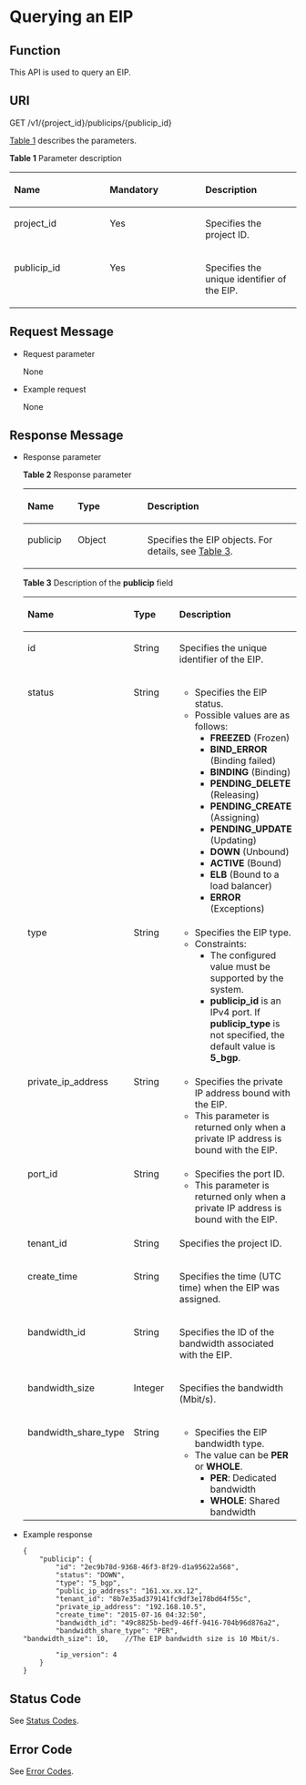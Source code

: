 # Querying an EIP<a name="eip_api_0002"></a>

## Function<a name="en-us_topic_0201534285_section40040492"></a>

This API is used to query an EIP.

## URI<a name="en-us_topic_0201534285_section24820109"></a>

GET /v1/\{project\_id\}/publicips/\{publicip\_id\}

[Table 1](#en-us_topic_0201534285_table57982344)  describes the parameters.

**Table  1**  Parameter description

<a name="en-us_topic_0201534285_table57982344"></a>
<table><thead align="left"><tr id="en-us_topic_0201534285_row19130757"><th class="cellrowborder" valign="top" width="33.33333333333333%" id="mcps1.2.4.1.1"><p id="en-us_topic_0201534285_p6087504"><a name="en-us_topic_0201534285_p6087504"></a><a name="en-us_topic_0201534285_p6087504"></a>Name</p>
</th>
<th class="cellrowborder" valign="top" width="33.33333333333333%" id="mcps1.2.4.1.2"><p id="en-us_topic_0201534285_p23325828"><a name="en-us_topic_0201534285_p23325828"></a><a name="en-us_topic_0201534285_p23325828"></a>Mandatory</p>
</th>
<th class="cellrowborder" valign="top" width="33.33333333333333%" id="mcps1.2.4.1.3"><p id="en-us_topic_0201534285_p10343879"><a name="en-us_topic_0201534285_p10343879"></a><a name="en-us_topic_0201534285_p10343879"></a>Description</p>
</th>
</tr>
</thead>
<tbody><tr id="en-us_topic_0201534285_row32547908"><td class="cellrowborder" valign="top" width="33.33333333333333%" headers="mcps1.2.4.1.1 "><p id="en-us_topic_0201534285_p19134881"><a name="en-us_topic_0201534285_p19134881"></a><a name="en-us_topic_0201534285_p19134881"></a>project_id</p>
</td>
<td class="cellrowborder" valign="top" width="33.33333333333333%" headers="mcps1.2.4.1.2 "><p id="en-us_topic_0201534285_p6421510"><a name="en-us_topic_0201534285_p6421510"></a><a name="en-us_topic_0201534285_p6421510"></a>Yes</p>
</td>
<td class="cellrowborder" valign="top" width="33.33333333333333%" headers="mcps1.2.4.1.3 "><p id="en-us_topic_0201534285_p10487112"><a name="en-us_topic_0201534285_p10487112"></a><a name="en-us_topic_0201534285_p10487112"></a>Specifies the project ID. </p>
</td>
</tr>
<tr id="en-us_topic_0201534285_row50769665"><td class="cellrowborder" valign="top" width="33.33333333333333%" headers="mcps1.2.4.1.1 "><p id="en-us_topic_0201534285_p18702178"><a name="en-us_topic_0201534285_p18702178"></a><a name="en-us_topic_0201534285_p18702178"></a>publicip_id</p>
</td>
<td class="cellrowborder" valign="top" width="33.33333333333333%" headers="mcps1.2.4.1.2 "><p id="en-us_topic_0201534285_p38481481"><a name="en-us_topic_0201534285_p38481481"></a><a name="en-us_topic_0201534285_p38481481"></a>Yes</p>
</td>
<td class="cellrowborder" valign="top" width="33.33333333333333%" headers="mcps1.2.4.1.3 "><p id="en-us_topic_0201534285_p29992219"><a name="en-us_topic_0201534285_p29992219"></a><a name="en-us_topic_0201534285_p29992219"></a>Specifies the unique identifier of the EIP.</p>
</td>
</tr>
</tbody>
</table>

## Request Message<a name="en-us_topic_0201534285_section22054394"></a>

-   Request parameter

    None

-   Example request

    None


## Response Message<a name="en-us_topic_0201534285_section64271818"></a>

-   Response parameter

    **Table  2**  Response parameter

    <a name="en-us_topic_0201534285_table64961662152123"></a>
    <table><thead align="left"><tr id="en-us_topic_0201534285_row7248731152123"><th class="cellrowborder" valign="top" width="18.34%" id="mcps1.2.4.1.1"><p id="en-us_topic_0201534285_p50276345152123"><a name="en-us_topic_0201534285_p50276345152123"></a><a name="en-us_topic_0201534285_p50276345152123"></a>Name</p>
    </th>
    <th class="cellrowborder" valign="top" width="25.509999999999998%" id="mcps1.2.4.1.2"><p id="en-us_topic_0201534285_p23039456152123"><a name="en-us_topic_0201534285_p23039456152123"></a><a name="en-us_topic_0201534285_p23039456152123"></a>Type</p>
    </th>
    <th class="cellrowborder" valign="top" width="56.15%" id="mcps1.2.4.1.3"><p id="en-us_topic_0201534285_p54256632152123"><a name="en-us_topic_0201534285_p54256632152123"></a><a name="en-us_topic_0201534285_p54256632152123"></a>Description</p>
    </th>
    </tr>
    </thead>
    <tbody><tr id="en-us_topic_0201534285_row32711048152123"><td class="cellrowborder" valign="top" width="18.34%" headers="mcps1.2.4.1.1 "><p id="en-us_topic_0201534285_p32349241152123"><a name="en-us_topic_0201534285_p32349241152123"></a><a name="en-us_topic_0201534285_p32349241152123"></a>publicip</p>
    </td>
    <td class="cellrowborder" valign="top" width="25.509999999999998%" headers="mcps1.2.4.1.2 "><p id="en-us_topic_0201534285_p45145628152123"><a name="en-us_topic_0201534285_p45145628152123"></a><a name="en-us_topic_0201534285_p45145628152123"></a>Object</p>
    </td>
    <td class="cellrowborder" valign="top" width="56.15%" headers="mcps1.2.4.1.3 "><p id="en-us_topic_0201534285_p27820057152123"><a name="en-us_topic_0201534285_p27820057152123"></a><a name="en-us_topic_0201534285_p27820057152123"></a>Specifies the EIP objects. For details, see <a href="#en-us_topic_0201534285_table3035698">Table 3</a>.</p>
    </td>
    </tr>
    </tbody>
    </table>

    **Table  3**  Description of the  **publicip**  field

    <a name="en-us_topic_0201534285_table3035698"></a>
    <table><thead align="left"><tr id="en-us_topic_0201534285_row64466590"><th class="cellrowborder" valign="top" width="36.046395360463954%" id="mcps1.2.4.1.1"><p id="en-us_topic_0201534285_p54411269"><a name="en-us_topic_0201534285_p54411269"></a><a name="en-us_topic_0201534285_p54411269"></a>Name</p>
    </th>
    <th class="cellrowborder" valign="top" width="27.90720927907209%" id="mcps1.2.4.1.2"><p id="en-us_topic_0201534285_p3124580518523"><a name="en-us_topic_0201534285_p3124580518523"></a><a name="en-us_topic_0201534285_p3124580518523"></a>Type</p>
    </th>
    <th class="cellrowborder" valign="top" width="36.046395360463954%" id="mcps1.2.4.1.3"><p id="en-us_topic_0201534285_p40293226"><a name="en-us_topic_0201534285_p40293226"></a><a name="en-us_topic_0201534285_p40293226"></a>Description</p>
    </th>
    </tr>
    </thead>
    <tbody><tr id="en-us_topic_0201534285_row42525879"><td class="cellrowborder" valign="top" width="36.046395360463954%" headers="mcps1.2.4.1.1 "><p id="en-us_topic_0201534285_p22044193"><a name="en-us_topic_0201534285_p22044193"></a><a name="en-us_topic_0201534285_p22044193"></a>id</p>
    </td>
    <td class="cellrowborder" valign="top" width="27.90720927907209%" headers="mcps1.2.4.1.2 "><p id="en-us_topic_0201534285_p4788225318523"><a name="en-us_topic_0201534285_p4788225318523"></a><a name="en-us_topic_0201534285_p4788225318523"></a>String</p>
    </td>
    <td class="cellrowborder" valign="top" width="36.046395360463954%" headers="mcps1.2.4.1.3 "><p id="en-us_topic_0201534285_p44048571"><a name="en-us_topic_0201534285_p44048571"></a><a name="en-us_topic_0201534285_p44048571"></a>Specifies the unique identifier of the EIP.</p>
    </td>
    </tr>
    <tr id="en-us_topic_0201534285_row60892825"><td class="cellrowborder" valign="top" width="36.046395360463954%" headers="mcps1.2.4.1.1 "><p id="en-us_topic_0201534285_p33371781"><a name="en-us_topic_0201534285_p33371781"></a><a name="en-us_topic_0201534285_p33371781"></a>status</p>
    </td>
    <td class="cellrowborder" valign="top" width="27.90720927907209%" headers="mcps1.2.4.1.2 "><p id="en-us_topic_0201534285_p5325729418523"><a name="en-us_topic_0201534285_p5325729418523"></a><a name="en-us_topic_0201534285_p5325729418523"></a>String</p>
    </td>
    <td class="cellrowborder" valign="top" width="36.046395360463954%" headers="mcps1.2.4.1.3 "><a name="en-us_topic_0201534285_ul1945793192"></a><a name="en-us_topic_0201534285_ul1945793192"></a><ul id="en-us_topic_0201534285_ul1945793192"><li>Specifies the EIP status.</li><li>Possible values are as follows:<a name="en-us_topic_0201534285_ul4678228115815"></a><a name="en-us_topic_0201534285_ul4678228115815"></a><ul id="en-us_topic_0201534285_ul4678228115815"><li><strong id="en-us_topic_0201534285_b84235270610153"><a name="en-us_topic_0201534285_b84235270610153"></a><a name="en-us_topic_0201534285_b84235270610153"></a>FREEZED</strong> (Frozen)</li><li><strong id="en-us_topic_0201534285_b842352706181622"><a name="en-us_topic_0201534285_b842352706181622"></a><a name="en-us_topic_0201534285_b842352706181622"></a>BIND_ERROR</strong> (Binding failed)</li><li><strong id="en-us_topic_0201534285_b842352706181646"><a name="en-us_topic_0201534285_b842352706181646"></a><a name="en-us_topic_0201534285_b842352706181646"></a>BINDING</strong> (Binding)</li><li><strong id="en-us_topic_0201534285_b84235270618176"><a name="en-us_topic_0201534285_b84235270618176"></a><a name="en-us_topic_0201534285_b84235270618176"></a>PENDING_DELETE</strong> (Releasing)</li><li><strong id="en-us_topic_0201534285_b842352706181716"><a name="en-us_topic_0201534285_b842352706181716"></a><a name="en-us_topic_0201534285_b842352706181716"></a>PENDING_CREATE</strong> (Assigning)</li><li><strong id="en-us_topic_0201534285_b842352706181818"><a name="en-us_topic_0201534285_b842352706181818"></a><a name="en-us_topic_0201534285_b842352706181818"></a>PENDING_UPDATE</strong> (Updating)</li><li><strong id="en-us_topic_0201534285_b842352706181834"><a name="en-us_topic_0201534285_b842352706181834"></a><a name="en-us_topic_0201534285_b842352706181834"></a>DOWN</strong> (Unbound)</li><li><strong id="en-us_topic_0201534285_b84235270610164"><a name="en-us_topic_0201534285_b84235270610164"></a><a name="en-us_topic_0201534285_b84235270610164"></a>ACTIVE</strong> (Bound)</li><li><strong id="en-us_topic_0201534285_b842352706181859"><a name="en-us_topic_0201534285_b842352706181859"></a><a name="en-us_topic_0201534285_b842352706181859"></a>ELB</strong> (Bound to a load balancer)</li><li><strong id="en-us_topic_0201534285_b842352706103022"><a name="en-us_topic_0201534285_b842352706103022"></a><a name="en-us_topic_0201534285_b842352706103022"></a>ERROR</strong> (Exceptions)</li></ul>
    </li></ul>
    </td>
    </tr>
    <tr id="en-us_topic_0201534285_row1722212174296"><td class="cellrowborder" valign="top" width="36.046395360463954%" headers="mcps1.2.4.1.1 "><p id="en-us_topic_0201534285_p15848707"><a name="en-us_topic_0201534285_p15848707"></a><a name="en-us_topic_0201534285_p15848707"></a>type</p>
    </td>
    <td class="cellrowborder" valign="top" width="27.90720927907209%" headers="mcps1.2.4.1.2 "><p id="en-us_topic_0201534285_p3408038918330"><a name="en-us_topic_0201534285_p3408038918330"></a><a name="en-us_topic_0201534285_p3408038918330"></a>String</p>
    </td>
    <td class="cellrowborder" valign="top" width="36.046395360463954%" headers="mcps1.2.4.1.3 "><a name="en-us_topic_0201534285_ul7176216121014"></a><a name="en-us_topic_0201534285_ul7176216121014"></a><ul id="en-us_topic_0201534285_ul7176216121014"><li>Specifies the EIP type.</li><li>Constraints:<a name="en-us_topic_0201534285_ul9738153015499"></a><a name="en-us_topic_0201534285_ul9738153015499"></a><ul id="en-us_topic_0201534285_ul9738153015499"><li>The configured value must be supported by the system. </li><li><strong id="en-us_topic_0201534285_b1663115310288"><a name="en-us_topic_0201534285_b1663115310288"></a><a name="en-us_topic_0201534285_b1663115310288"></a>publicip_id</strong> is an IPv4 port. If <strong id="en-us_topic_0201534285_b1651253172819"><a name="en-us_topic_0201534285_b1651253172819"></a><a name="en-us_topic_0201534285_b1651253172819"></a>publicip_type</strong> is not specified, the default value is <strong id="en-us_topic_0201534285_b26695319283"><a name="en-us_topic_0201534285_b26695319283"></a><a name="en-us_topic_0201534285_b26695319283"></a>5_bgp</strong>.</li></ul>
    </li></ul>
    </td>
    </tr>
    <tr id="en-us_topic_0201534285_row66070243"><td class="cellrowborder" valign="top" width="36.046395360463954%" headers="mcps1.2.4.1.1 "><p id="en-us_topic_0201534285_p50089467"><a name="en-us_topic_0201534285_p50089467"></a><a name="en-us_topic_0201534285_p50089467"></a>private_ip_address</p>
    </td>
    <td class="cellrowborder" valign="top" width="27.90720927907209%" headers="mcps1.2.4.1.2 "><p id="en-us_topic_0201534285_p1357258018523"><a name="en-us_topic_0201534285_p1357258018523"></a><a name="en-us_topic_0201534285_p1357258018523"></a>String</p>
    </td>
    <td class="cellrowborder" valign="top" width="36.046395360463954%" headers="mcps1.2.4.1.3 "><a name="en-us_topic_0201534285_ul1693412582014"></a><a name="en-us_topic_0201534285_ul1693412582014"></a><ul id="en-us_topic_0201534285_ul1693412582014"><li>Specifies the private IP address bound with the EIP.</li><li>This parameter is returned only when a private IP address is bound with the EIP.</li></ul>
    </td>
    </tr>
    <tr id="en-us_topic_0201534285_row12246230153229"><td class="cellrowborder" valign="top" width="36.046395360463954%" headers="mcps1.2.4.1.1 "><p id="en-us_topic_0201534285_p11971849153234"><a name="en-us_topic_0201534285_p11971849153234"></a><a name="en-us_topic_0201534285_p11971849153234"></a>port_id</p>
    </td>
    <td class="cellrowborder" valign="top" width="27.90720927907209%" headers="mcps1.2.4.1.2 "><p id="en-us_topic_0201534285_p2563717518523"><a name="en-us_topic_0201534285_p2563717518523"></a><a name="en-us_topic_0201534285_p2563717518523"></a>String</p>
    </td>
    <td class="cellrowborder" valign="top" width="36.046395360463954%" headers="mcps1.2.4.1.3 "><a name="en-us_topic_0201534285_ul420471472010"></a><a name="en-us_topic_0201534285_ul420471472010"></a><ul id="en-us_topic_0201534285_ul420471472010"><li>Specifies the port ID.</li><li>This parameter is returned only when a private IP address is bound with the EIP.</li></ul>
    </td>
    </tr>
    <tr id="en-us_topic_0201534285_row7204713"><td class="cellrowborder" valign="top" width="36.046395360463954%" headers="mcps1.2.4.1.1 "><p id="en-us_topic_0201534285_p46710863"><a name="en-us_topic_0201534285_p46710863"></a><a name="en-us_topic_0201534285_p46710863"></a>tenant_id</p>
    </td>
    <td class="cellrowborder" valign="top" width="27.90720927907209%" headers="mcps1.2.4.1.2 "><p id="en-us_topic_0201534285_p6334526618523"><a name="en-us_topic_0201534285_p6334526618523"></a><a name="en-us_topic_0201534285_p6334526618523"></a>String</p>
    </td>
    <td class="cellrowborder" valign="top" width="36.046395360463954%" headers="mcps1.2.4.1.3 "><p id="en-us_topic_0201534285_p25354291121"><a name="en-us_topic_0201534285_p25354291121"></a><a name="en-us_topic_0201534285_p25354291121"></a>Specifies the project ID.</p>
    </td>
    </tr>
    <tr id="en-us_topic_0201534285_row55494360"><td class="cellrowborder" valign="top" width="36.046395360463954%" headers="mcps1.2.4.1.1 "><p id="en-us_topic_0201534285_p65858198"><a name="en-us_topic_0201534285_p65858198"></a><a name="en-us_topic_0201534285_p65858198"></a>create_time</p>
    </td>
    <td class="cellrowborder" valign="top" width="27.90720927907209%" headers="mcps1.2.4.1.2 "><p id="en-us_topic_0201534285_p3069292618523"><a name="en-us_topic_0201534285_p3069292618523"></a><a name="en-us_topic_0201534285_p3069292618523"></a>String</p>
    </td>
    <td class="cellrowborder" valign="top" width="36.046395360463954%" headers="mcps1.2.4.1.3 "><p id="en-us_topic_0201534285_p36292894"><a name="en-us_topic_0201534285_p36292894"></a><a name="en-us_topic_0201534285_p36292894"></a>Specifies the time (UTC time) when the EIP was assigned.</p>
    </td>
    </tr>
    <tr id="en-us_topic_0201534285_row58200593"><td class="cellrowborder" valign="top" width="36.046395360463954%" headers="mcps1.2.4.1.1 "><p id="en-us_topic_0201534285_p16627584"><a name="en-us_topic_0201534285_p16627584"></a><a name="en-us_topic_0201534285_p16627584"></a>bandwidth_id</p>
    </td>
    <td class="cellrowborder" valign="top" width="27.90720927907209%" headers="mcps1.2.4.1.2 "><p id="en-us_topic_0201534285_p309907418523"><a name="en-us_topic_0201534285_p309907418523"></a><a name="en-us_topic_0201534285_p309907418523"></a>String</p>
    </td>
    <td class="cellrowborder" valign="top" width="36.046395360463954%" headers="mcps1.2.4.1.3 "><p id="en-us_topic_0201534285_p3934181618641"><a name="en-us_topic_0201534285_p3934181618641"></a><a name="en-us_topic_0201534285_p3934181618641"></a>Specifies the ID of the bandwidth associated with the EIP.</p>
    </td>
    </tr>
    <tr id="en-us_topic_0201534285_row51415138"><td class="cellrowborder" valign="top" width="36.046395360463954%" headers="mcps1.2.4.1.1 "><p id="en-us_topic_0201534285_p3876622"><a name="en-us_topic_0201534285_p3876622"></a><a name="en-us_topic_0201534285_p3876622"></a>bandwidth_size</p>
    </td>
    <td class="cellrowborder" valign="top" width="27.90720927907209%" headers="mcps1.2.4.1.2 "><p id="en-us_topic_0201534285_p4969847118523"><a name="en-us_topic_0201534285_p4969847118523"></a><a name="en-us_topic_0201534285_p4969847118523"></a>Integer</p>
    </td>
    <td class="cellrowborder" valign="top" width="36.046395360463954%" headers="mcps1.2.4.1.3 "><p id="en-us_topic_0201534285_p2365466"><a name="en-us_topic_0201534285_p2365466"></a><a name="en-us_topic_0201534285_p2365466"></a>Specifies the bandwidth (Mbit/s).</p>
    </td>
    </tr>
    <tr id="en-us_topic_0201534285_row21289199"><td class="cellrowborder" valign="top" width="36.046395360463954%" headers="mcps1.2.4.1.1 "><p id="en-us_topic_0201534285_p46703582"><a name="en-us_topic_0201534285_p46703582"></a><a name="en-us_topic_0201534285_p46703582"></a>bandwidth_share_type</p>
    </td>
    <td class="cellrowborder" valign="top" width="27.90720927907209%" headers="mcps1.2.4.1.2 "><p id="en-us_topic_0201534285_p6615323718523"><a name="en-us_topic_0201534285_p6615323718523"></a><a name="en-us_topic_0201534285_p6615323718523"></a>String</p>
    </td>
    <td class="cellrowborder" valign="top" width="36.046395360463954%" headers="mcps1.2.4.1.3 "><a name="en-us_topic_0201534285_ul2255712095"></a><a name="en-us_topic_0201534285_ul2255712095"></a><ul id="en-us_topic_0201534285_ul2255712095"><li>Specifies the EIP bandwidth type.</li><li>The value can be <strong id="en-us_topic_0201534285_b732433921164019"><a name="en-us_topic_0201534285_b732433921164019"></a><a name="en-us_topic_0201534285_b732433921164019"></a>PER</strong> or <strong id="en-us_topic_0201534285_b1729357023164019"><a name="en-us_topic_0201534285_b1729357023164019"></a><a name="en-us_topic_0201534285_b1729357023164019"></a>WHOLE</strong>.<a name="en-us_topic_0201534285_ul729412507220"></a><a name="en-us_topic_0201534285_ul729412507220"></a><ul id="en-us_topic_0201534285_ul729412507220"><li><strong id="en-us_topic_0201534285_b842352706204716"><a name="en-us_topic_0201534285_b842352706204716"></a><a name="en-us_topic_0201534285_b842352706204716"></a>PER</strong>: Dedicated bandwidth</li><li><strong id="en-us_topic_0201534285_b842352706204729"><a name="en-us_topic_0201534285_b842352706204729"></a><a name="en-us_topic_0201534285_b842352706204729"></a>WHOLE</strong>: Shared bandwidth</li></ul>
    </li></ul>
    </td>
    </tr>
    </tbody>
    </table>


-   Example response

    ```
    {
        "publicip": {
            "id": "2ec9b78d-9368-46f3-8f29-d1a95622a568",
            "status": "DOWN",
            "type": "5_bgp",
            "public_ip_address": "161.xx.xx.12",
            "tenant_id": "8b7e35ad379141fc9df3e178bd64f55c",
            "private_ip_address": "192.168.10.5",
            "create_time": "2015-07-16 04:32:50",
            "bandwidth_id": "49c8825b-bed9-46ff-9416-704b96d876a2",
            "bandwidth_share_type": "PER",
    "bandwidth_size": 10,    //The EIP bandwidth size is 10 Mbit/s.
           
            "ip_version": 4
        }
    }
    ```


## Status Code<a name="en-us_topic_0201534285_section31981619"></a>

See  [Status Codes](status-codes.md#eip_api05_0001).

## Error Code<a name="en-us_topic_0201534285_section85821649202813"></a>

See  [Error Codes](error-codes.md#eip_api05_0002).

